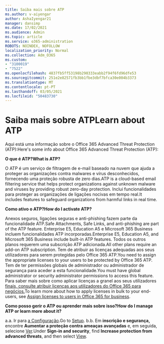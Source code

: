 ```yaml
---
title: Saiba mais sobre ATP
ms.author: v-aiyengar
author: AshaIyengar21
manager: dansimp
ms.date: 17/02/2021
ms.audience: Admin
ms.topic: article
ms.service: o365-administration
ROBOTS: NOINDEX, NOFOLLOW
localization_priority: Normal
ms.collection: Adm_O365
ms.custom:
- "3100019"
- "7522"
ms.openlocfilehash: 4837fb5ff53198b290333eabb2f94f6fd96dfe53
ms.sourcegitcommit: 251e2e82571fb3bb1fbe3dbf7bfca30e004b3373
ms.translationtype: MT
ms.contentlocale: pt-PT
ms.lasthandoff: 03/05/2021
ms.locfileid: "50483730"
---
```

# <a name="learn-about-atp"></a><span data-ttu-id="53e39-102">Saiba mais sobre ATP</span><span class="sxs-lookup"><span data-stu-id="53e39-102">Learn about ATP</span></span>

<span data-ttu-id="53e39-103">Aqui está uma informação sobre o Office 365 Advanced Threat Protection (ATP):</span><span class="sxs-lookup"><span data-stu-id="53e39-103">Here's some info about Office 365 Advanced Threat Protection (ATP):</span></span>

<span data-ttu-id="53e39-104">**O que é ATP?**</span><span class="sxs-lookup"><span data-stu-id="53e39-104">**What is ATP?**</span></span>

<span data-ttu-id="53e39-105">O ATP é um serviço de filtragem de e-mail baseado na nuvem que ajuda a proteger as organizações contra malwares e vírus desconhecidos, fornecendo uma proteção robusta de zero dias.</span><span class="sxs-lookup"><span data-stu-id="53e39-105">ATP is a cloud-based email filtering service that helps protect organizations against unknown malware and viruses by providing robust zero-day protection.</span></span> <span data-ttu-id="53e39-106">Inclui funcionalidades para proteger as organizações de ligações nocivas em tempo real.</span><span class="sxs-lookup"><span data-stu-id="53e39-106">It includes features to safeguard organizations from harmful links in real time.</span></span>

<span data-ttu-id="53e39-107">**Como ativo o ATP?**</span><span class="sxs-lookup"><span data-stu-id="53e39-107">**How do I activate ATP?**</span></span>

<span data-ttu-id="53e39-108">Anexos seguros, ligações seguras e anti-phishing fazem parte da funcionalidade ATP.</span><span class="sxs-lookup"><span data-stu-id="53e39-108">Safe Attachments, Safe Links, and anti-phishing are part of the ATP feature.</span></span> <span data-ttu-id="53e39-109">Enterprise E5, Education A5 e Microsoft 365 Business incluem funcionalidades ATP incorporadas.</span><span class="sxs-lookup"><span data-stu-id="53e39-109">Enterprise E5, Education A5, and Microsoft 365 Business include built-in ATP features.</span></span> <span data-ttu-id="53e39-110">Todos os outros planos requerem uma subscrição ATP adicionada.</span><span class="sxs-lookup"><span data-stu-id="53e39-110">All other plans require an add-on ATP subscription.</span></span> <span data-ttu-id="53e39-111">Tem de atribuir as licenças adequadas aos seus utilizadores para serem protegidas pelo Office 365 ATP.</span><span class="sxs-lookup"><span data-stu-id="53e39-111">You need to assign the appropriate licenses to your users to be protected by Office 365 ATP.</span></span> <span data-ttu-id="53e39-112">Tem de ter permissões globais de administrador ou administrador de segurança para aceder a esta funcionalidade.</span><span class="sxs-lookup"><span data-stu-id="53e39-112">You must have global administrator or security administrator permissions to access this feature.</span></span> <span data-ttu-id="53e39-113">Para saber mais sobre como aplicar licenças a granel aos seus utilizadores [finais, consulte atribuir licenças aos utilizadores do Office 365 para negócios.](https://go.microsoft.com/fwlink/?linkid=2093435)</span><span class="sxs-lookup"><span data-stu-id="53e39-113">To learn more about how to apply licenses in bulk to your end-users, see [Assign licenses to users in Office 365 for business](https://go.microsoft.com/fwlink/?linkid=2093435).</span></span>

<span data-ttu-id="53e39-114">**Como posso gerir o ATP ou aprender mais sobre isso?**</span><span class="sxs-lookup"><span data-stu-id="53e39-114">**How do I manage ATP or learn more about it?**</span></span>

<span data-ttu-id="53e39-115">a.</span><span class="sxs-lookup"><span data-stu-id="53e39-115">a.</span></span> <span data-ttu-id="53e39-116">Ir para [a Configuração](https://go.microsoft.com/fwlink/p/?linkid=2075721).</span><span class="sxs-lookup"><span data-stu-id="53e39-116">Go to [Setup](https://go.microsoft.com/fwlink/p/?linkid=2075721).</span></span>
<span data-ttu-id="53e39-117">b.</span><span class="sxs-lookup"><span data-stu-id="53e39-117">b.</span></span> <span data-ttu-id="53e39-118">Em **inscrição e segurança,** encontre **Aumentar a proteção contra ameaças avançadas** e, em seguida, selecione [Ver](https://go.microsoft.com/fwlink/?linkid=2109302).</span><span class="sxs-lookup"><span data-stu-id="53e39-118">Under **Sign-in and security**, find **Increase protection from advanced threats**, and then select [View](https://go.microsoft.com/fwlink/?linkid=2109302).</span></span>
